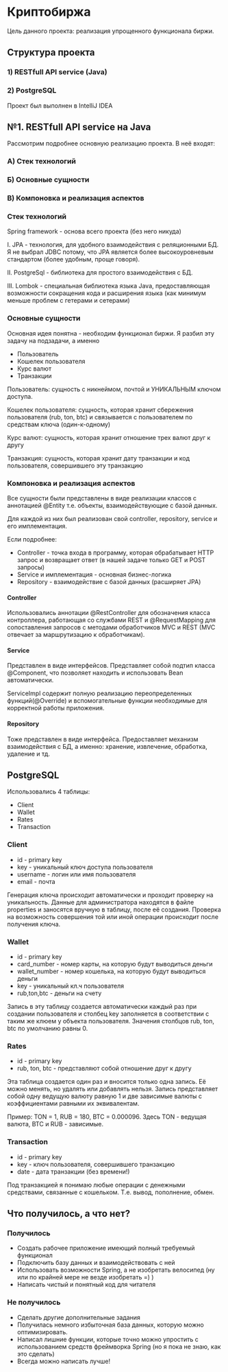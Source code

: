 # Криптобиржа 
Цель данного проекта: реализация упрощенного функционала биржи.
## Структура проекта
### 1) RESTfull API service (Java)
### 2) PostgreSQL
Проект был выполнен в IntelliJ IDEA

## №1. RESTfull API service на Java
Рассмотрим подробнее основную реализацию проекта. В неё входят:
### А) Стек технологий
### Б) Основные сущности
### В) Компоновка и реализация аспектов

### Стек технологий
Spring framework - основа всего проекта (без него никуда)

I. JPA - технология, для удобного взаимодействия с реляционными БД. 
Я не выбрал JDBC потому, что JPA является более высокоуровневым стандартом (более удобным, проще говоря).

II. PostgreSql - библиотека для простого взаимодействия с БД.

III. Lombok - специальная библиотека языка Java, 
предоставляющая возможности сокращения кода и расширения языка (как минимум меньше проблем с гетерами и сетерами)

### Основные сущности
Основная идея понятна - необходим функционал биржи. Я разбил эту задачу на подзадачи, а именно
* Пользователь
* Кошелек пользователя
* Курс валют
* Транзакции

Пользователь: сущность с никнеймом, почтой и УНИКАЛЬНЫМ ключом доступа.

Кошелек пользователя: сущность, которая хранит сбережения пользователя 
(rub, ton, btc) и связывается с пользователем по средствам ключа (один-к-одному)

Курс валют: сущность, которая хранит отношение трех валют друг к другу

Транзакция: сущность, которая хранит дату транзакции и код пользователя, совершившего эту транзакцию

### Компоновка и реализация аспектов
Все сущности были представлены в виде реализации классов с аннотацией @Entity
т.е. объекты, взаимодействующие с базой данных.

Для каждой из них был реализован свой controller, repository, service и его имплементация.

Если подробнее:
* Controller - точка входа в программу, которая обрабатывает HTTP запрос и возвращает ответ (в нашей задаче только GET и POST запросы)
* Service и имплементация - основная бизнес-логика
* Repository - взаимодействие с базой данных (расширяет JPA)

#### Controller
Использовались аннотации @RestController для обозначения класса контроллера, работающая со службами REST
и @RequestMapping для сопоставления запросов с методами обработчиков MVC и REST 
(MVC отвечает за маршрутизацию к обработчикам).

#### Service 
Представлен в виде интерфейсов. Представляет собой подтип класса @Component,
что позволяет находить и использовать Bean автоматически.

ServiceImpl содержит полную реализацию переопределенных функций(@Override) и вспомогательные функции
необходимые для корректной работы приложения.

#### Repository
Тоже представлен в виде интерфейса. Предоставляет механизм взаимодействия с БД, а 
именно: хранение, извлечение, обработка, удаление и тд.

## PostgreSQL
Использовались 4 таблицы:
* Client
* Wallet
* Rates
* Transaction

### Client
* id - primary key
* key - уникальный ключ доступа пользователя
* username - логин или имя пользователя
* email - почта

Генерация ключа происходит автоматически и проходит проверку на уникальность. 
Данные для администратора находятся в файле properties и заносятся вручную в таблицу, после её создания.
Проверка на возможность совершения той или иной операции происходит после получения ключа.

### Wallet
* id - primary key
* card_number - номер карты, на которую будут выводиться деньги
* wallet_number - номер кошелька, на которую будут выводиться деньги
* key - уникальный кл.ч пользователя
* rub,ton,btc - деньги на счету

Запись в эту таблицу создается автоматически каждый раз при создании пользователя и
столбец key заполняется в соответствии с таким же клюем у объекта пользователя.
Значения столбцов rub, ton, btc по умолчанию равны 0.

### Rates
* id - primary key
* rub, ton, btc - представляют собой отношение друг к другу

Эта таблица создается один раз и вносится только одна запись. 
Её можно менять, но удалять или добавлять нельзя. 
Запись представляет собой одну ведущую валюту равную 1 
и две зависимые валюты с коэффициентами равными их эквивалентам.

Пример: TON = 1, RUB = 180, BTC = 0.000096. Здесь TON - ведущая валюта, BTC и RUB - зависимые.

### Transaction
* id - primary key
* key - ключ пользователя, совершившего транзакцию
* date - дата транзакции (без времени!)

Под транзакцией я понимаю любые операции с денежными средствами, связанные с кошельком.
Т.е. вывод, пополнение, обмен.

## Что получилось, а что нет?
### Получилось
* Создать рабочее приложение имеющий полный требуемый функционал
* Подключить базу данных и взаимодействовать с ней
* Использовать возможности Spring, а не изобретать велосипед (ну или по крайней мере не везде изобретать =) )
* Написать чистый и понятный код для читателя

### Не получилось
* Сделать другие дополнительные задания
* Получилась немного избыточная база данных, которую можно оптимизировать.
* Написал лишние функции, которые точно можно упростить с использованием средств фреймворка Spring (но я пока не знаю, как это сделать)
* Всегда можно написать лучше!


